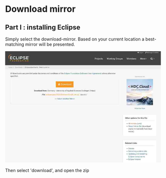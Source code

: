# Download mirror

## Part I : installing Eclipse

Simply select the download-mirror. Based on your current location a best-matching mirror will be presented. 

![picture of download-mirror selection](./images/04.eclipse.jpg "Selecting the download mirror")

Then select 'download', and open the zip

